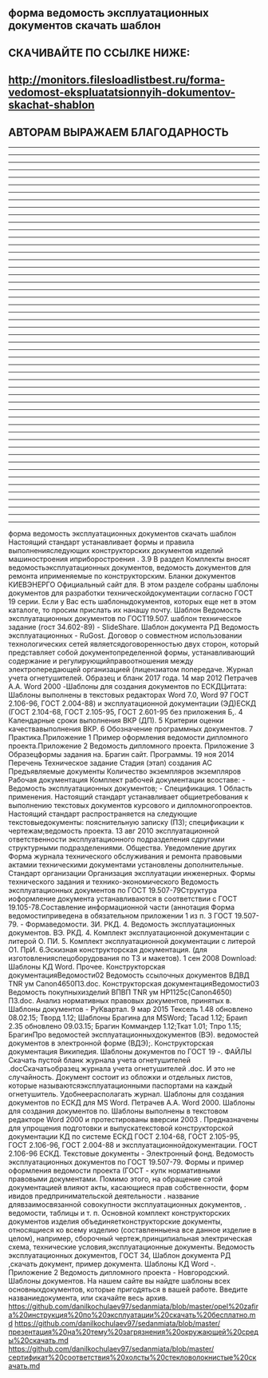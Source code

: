 форма ведомость эксплуатационных документов скачать шаблон
--------------------------------------------------
СКАЧИВАЙТЕ ПО ССЫЛКЕ НИЖЕ:
--------------------------------------------------
http://monitors.filesloadlistbest.ru/forma-vedomost-ekspluatatsionnyih-dokumentov-skachat-shablon
--------------------------------------------------
АВТОРАМ ВЫРАЖАЕМ БЛАГОДАРНОСТЬ
--------------------------------------------------
--------------------------------------------------
--------------------------------------------------
--------------------------------------------------
--------------------------------------------------
--------------------------------------------------
--------------------------------------------------
--------------------------------------------------
--------------------------------------------------
--------------------------------------------------
--------------------------------------------------
--------------------------------------------------
--------------------------------------------------
--------------------------------------------------
--------------------------------------------------
--------------------------------------------------
--------------------------------------------------
--------------------------------------------------
--------------------------------------------------
--------------------------------------------------
--------------------------------------------------
--------------------------------------------------
--------------------------------------------------
--------------------------------------------------
--------------------------------------------------
--------------------------------------------------
--------------------------------------------------
--------------------------------------------------
--------------------------------------------------
--------------------------------------------------
--------------------------------------------------
--------------------------------------------------
--------------------------------------------------
--------------------------------------------------
--------------------------------------------------
--------------------------------------------------
--------------------------------------------------
--------------------------------------------------
--------------------------------------------------
--------------------------------------------------
--------------------------------------------------
--------------------------------------------------
--------------------------------------------------
--------------------------------------------------
--------------------------------------------------
--------------------------------------------------
--------------------------------------------------
--------------------------------------------------
--------------------------------------------------
--------------------------------------------------
--------------------------------------------------
--------------------------------------------------
форма ведомость эксплуатационных документов скачать шаблон Настоящий стандарт устанавливает формы и правила выполненияследующих конструкторских документов изделий машиностроения иприборостроения . 3.9 В раздел Комплекты вносят ведомостьэксплуатационных документов, ведомость документов для ремонта иприменяемые по конструкторским. Бланки документов  КИЕВЭНЕРГО  Официальный сайт для. В этом разделе собраны шаблоны документов для разработки техническойдокументации согласно ГОСТ 19 серии.  Если у Вас есть шаблоныдокументов, которых еще нет в этом каталоге, то просим прислать их нанашу почту.  Шаблон Ведомость эксплуатационных документов по ГОСТ19.507. шаблон техническое задание (гост 34.602-89) - SlideShare. Шаблон документа РД Ведомость эксплуатационных  - RuGost. Договор о совместном использовании технологических сетей являетсядоговоренностью двух сторон, который представляет собой документопределенной формы, устанавливающий содержание и регулирующийправоотношения между электропередающей организацией (лицензиатом попередаче. Журнал учета огнетушителей. Образец и бланк 2017 года. 14 мар 2012  Петрачев А.А. Word 2000 -Шаблоны для создания документов по ЕСКДЦитата: Шаблоны выполнены в текстовых редакторах Word 7.0, Word 97 ГОСТ 2.106-96, ГОСТ 2.004-88) и эксплуатационной документации (ЭД)ЕСКД (ГОСТ 2.104-68, ГОСТ 2.105-95, ГОСТ 2.601-95 без приложения Б,. 4 Календарные сроки выполнения ВКР (ДП). 5 Критерии оценки качествавыполнения ВКР. 6 Обозначение программных документов. 7 Практика.Приложение 1 Пример оформления ведомости дипломного проекта.Приложение 2 Ведомость дипломного проекта. Приложение 3 Образецформы задания на. Брагин сайт. Программы. 19 ноя 2014  Перечень  Техническое задание Стадия (этап) создания АС Предъявляемые документы Количество экземпляров экземпляров Рабочая документация Комплект рабочей документации всоставе: - Ведомость эксплуатационных документов; - Спецификация. 1 Область применения. Настоящий стандарт устанавливает общиетребования к выполнению текстовых документов курсового и дипломногопроектов. Настоящий стандарт распространяется на следующие текстовыедокументы: пояснительную записку (ПЗ); спецификации к чертежам;ведомость проекта. 13 авг 2010  эксплуатационной ответственности эксплуатационного подразделения сдругими структурными подразделениями. Общества. Уведомление других Форма журнала технического обслуживания и ремонта  правовыми актамии техническими документами установлены дополнительные. Стандарт организации Организация эксплуатации инженерных. Формы технического задания и технико-экономического
Ведомость эксплуатационных документов по ГОСТ 19.507-79Структура иоформление документа устанавливаются в соответствии с ГОСТ 19.105-78.Составление информационной части (аннотация  Форма ведомостиприведена в обязательном приложении 1 из п. 3 ГОСТ 19.507-79. - Формаведомости. ЗИ. РКД. 4.  Ведомость эксплуатационных документов. ВЭ. РКД. 4. Комплект эксплуатационной документации с литерой О. ПИ. 5. Комплект эксплуатационной документации с литерой О1. ПрИ. 6.Эскизная конструкторская документация. (для изготовленияспецоборудования по ТЗ и макетов). 1 сен 2008  Download: Шаблоны КД Word. Прочее.  Конструкторская документацияВедомости02 Ведомость ссылочных документов ВДВД TNR ум Canon4650ПЗ.doc. Конструкторская документацияВедомости03 Ведомость покупныхизделий ВПВП TNR ум HP1125с(Canon4650) ПЗ.doc. Анализ нормативных правовых документов, принятых в. Шаблоны документов - РуКвартал. 9 мар 2015  Тексель 1.48 обновлено 08.02.15; Творд 1.12; Шаблоны Брагина для MSWord; Tacad 1.12; Браип 2.35 обновлено 09.03.15; Брагин Коммандер 1.12;Ткат 1.01; Тпро 1.15; БрагинПро  ведомостей эксплуатационныхдокументов (ВЭ).  ведомостей документов в электронной форме (ВДЭ);. Конструкторская документация  Википедия. Шаблоны документов по ГОСТ 19 -. ФАЙЛЫ Скачать пустой бланк журнала учета огнетушителей .docСкачатьобразец журнала учета огнетушителей .doc. И это не случайность. Документ состоит из обложки и отдельных листов, которые называютсяэксплуатационными паспортами на каждый огнетушитель. Удобнеерасполагать журнал. Шаблоны для создания документов по ЕСКД для MS Word. Петрачев А.А. Word 2000. Шаблоны для создания документов по. Шаблоны выполнены в текстовом редакторе Word 2000 и протестированы вверсии 2003 . Предназначены для упрощения подготовки и выпускатекстовой конструкторской документации КД по системе ЕСКД ГОСТ 2.104-68, ГОСТ 2.105-95, ГОСТ 2.106-96, ГОСТ 2.004-88 и эксплуатационнойдокументации. ГОСТ 2.106-96 ЕСКД. Текстовые документы - Электронный фонд. Ведомость эксплуатационных документов по ГОСТ 19.507-79. Формы и пример оформления ведомости проекта (ГОСТ  - купк
нормативными правовыми документами. Помимо этого, на обращение сэтой документацией влияют акты, касающиеся прав собственности, форм ивидов предпринимательской деятельности . название длявзаимосвязанной совокупности эксплуатационных документов, . ведомости, таблицы и т. п. Основной комплект конструкторских документов изделия объединяетконструкторские документы, относящиеся ко всему изделию (составленныена все данное изделие в целом), например, сборочный чертеж,принципиальная электрическая схема, технические условия,эксплуатационные документы. Ведомость эксплуатационных документов, ГОСТ 34, Шаблон документа РД ,скачать документ, пример документа. Шаблоны КД Word -. Приложение 2 Ведомость дипломного проекта - Новгородский. Шаблоны документов. На нашем сайте вы найдте шаблоны всех основныхдокументов, которые пригодяться в вашей работе. Введите названиедокумента, или скачайте весь архив.
https://github.com/danilkochulaev97/sedanmiata/blob/master/opel%20zafira%20инструкция%20по%20эксплуатации%20скачать%20бесплатно.md
https://github.com/danilkochulaev97/sedanmiata/blob/master/презентация%20на%20тему%20загрязнения%20окружающей%20среды%20скачать.md
https://github.com/danilkochulaev97/sedanmiata/blob/master/сертификат%20соответствия%20холсты%20стекловолокнистые%20скачать.md